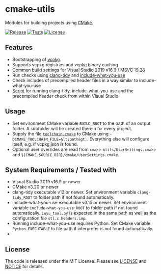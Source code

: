 # cmake-utils
Modules for building projects using [CMake](https://cmake.org/).

[![Release](https://img.shields.io/github/v/tag/mbeckh/cmake-utils?label=Release&style=flat-square)](https://github.com/mbeckh/cmake-utils/releases/)
[![Tests](https://img.shields.io/github/workflow/status/mbeckh/cmake-utils/build/master?label=Tests&logo=GitHub&style=flat-square)](https://github.com/mbeckh/cmake-utils/actions)
[![License](https://img.shields.io/github/license/mbeckh/cmake-utils?label=License&style=flat-square)](https://github.com/mbeckh/cmake-utils/blob/master/LICENSE)

## Features
-   Bootstrapping of [vcpkg](https://github.com/microsoft/vcpkg).
-   Supports vcpkg registries and vcpkg binary caching
-   Common build settings for Visual Studio 2019 v16.9 / MSVC 19.28
-   Run checks using [clang-tidy](https://clang.llvm.org/extra/clang-tidy/) and [include-what-you-use](https://include-what-you-use.org/)
-   Check includes of precompiled header files in a way similar to include-what-you-use
-   [Script](clang-tools/run-clang-tools.cmake) for running clang-tidy, include-what-you-use and the precompiled header check from within Visual Studio

## Usage
-   Set environment CMake variable `BUILD_ROOT` to the path of an output folder. A subfolder will be created therein for every project.
-   Supply the file [`toolchain.cmake`](toolchain.cmake) to CMake using `-DCMAKE_TOOLCHAIN_FILE=&lt;path&gt;`. Everything else will configure itself, e.g. if vcpkg.json is found.
-   Optional user overrides are read from `cmake-utils/UserSettings.cmake` and `${CMAKE_SOURCE_DIR}/cmake/UserSettings.cmake`.

## System Requirements / Tested with
-   Visual Studio 2019 v16.9 or newer
-   CMake v3.20 or newer
-   clang-tidy executable v12 or newer. Set environment variable `clang-tidy_ROOT` to folder path if not found automatically.
-   include-what-you-use executable v0.15 or newer. Set environment variable `include-what-you-use_ROOT` to folder path if not found automatically.
    `iwyu_tool.py` is expected in the same path as well as the configuration file `stl.c.headers.imp`.
-   Running include-what-you-use requires Python. Set CMake variable `Python_EXECUTABLE` to file path if interpreter is not found automatically.
-   
## License
The code is released under the MIT License. Please see [LICENSE](LICENSE) and [NOTICE](NOTICE) for details.
